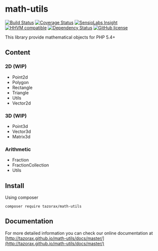 # math-utils
[![Build Status](https://img.shields.io/travis/tazorax/math-utils/master.svg?style=flat-square)](https://travis-ci.org/tazorax/math-utils) 
[![Coverage Status](https://img.shields.io/coveralls/tazorax/math-utils/master.svg?style=flat-square)](https://coveralls.io/github/tazorax/math-utils?branch=master)
[![SensioLabs Insight](https://img.shields.io/sensiolabs/i/ec922a73-2fa9-4e43-b59a-881afc110b73.svg?style=flat-square)](https://insight.sensiolabs.com/projects/ec922a73-2fa9-4e43-b59a-881afc110b73)
[![HHVM compatible](https://img.shields.io/hhvm/tazorax/math-utils/master.svg?style=flat-square)]()
[![Dependency Status](https://img.shields.io/versioneye/d/php/tazorax:math-utils/dev-master.svg?style=flat-square)](https://www.versioneye.com/php/tazorax:math-utils/dev-master)
[![GitHub license](https://img.shields.io/github/license/tazorax/math-utils.svg?style=flat-square)](https://github.com/tazorax/math-utils/blob/master/LICENSE)

This library provide mathematical objects for PHP 5.4+

## Content
### 2D (WIP)
- Point2d
- Polygon
- Rectangle
- Triangle
- Utils
- Vector2d

### 3D (WIP)
- Point3d
- Vector3d
- Matrix3d

### Arithmetic
- Fraction
- FractionCollection
- Utils

## Install
Using composer

``` composer require tazorax/math-utils ```

## Documentation
For more detailed information you can check our online documentation at [http://tazorax.github.io/math-utils/docs/master/](http://tazorax.github.io/math-utils/docs/master/)
